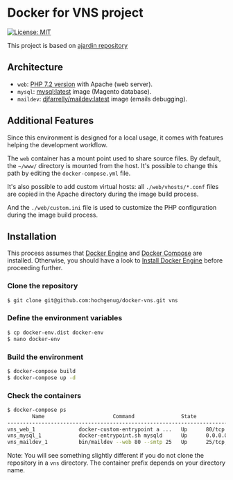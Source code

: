 # Docker for VNS project
[![License: MIT](https://img.shields.io/badge/License-MIT-blue.svg)](https://opensource.org/licenses/MIT)

This project is based on [ajardin repository](https://github.com/ajardin/docker-magento)

## Architecture
* `web`: [PHP 7.2 version](https://github.com/hochgenug/docker-vns/blob/master/web/Dockerfile) with Apache (web server).
* `mysql`: [mysql:latest](https://hub.docker.com/_/mysql/) image (Magento database).
* `maildev`: [djfarrelly/maildev:latest](https://hub.docker.com/r/djfarrelly/maildev/) image (emails debugging).

## Additional Features
Since this environment is designed for a local usage, it comes with features helping the development workflow.

The `web` container has a mount point used to share source files.
By default, the `~/www/` directory is mounted from the host. It's possible to change this path by editing the `docker-compose.yml` file.

It's also possible to add custom virtual hosts: all `./web/vhosts/*.conf` files are copied in the Apache directory during the image build process.

And the `./web/custom.ini` file is used to customize the PHP configuration during the image build process. 

## Installation
This process assumes that [Docker Engine](https://www.docker.com/docker-engine) and [Docker Compose](https://docs.docker.com/compose/) are installed.
Otherwise, you should have a look to [Install Docker Engine](https://docs.docker.com/engine/installation/) before proceeding further.

### Clone the repository
```bash
$ git clone git@github.com:hochgenug/docker-vns.git vns
```

### Define the environment variables
```bash
$ cp docker-env.dist docker-env
$ nano docker-env
```

### Build the environment
```bash
$ docker-compose build
$ docker-compose up -d
```

### Check the containers
```bash
$ docker-compose ps
        Name                      Command               State                    Ports
--------------------------------------------------------------------------------------------------------
vns_web_1              docker-custom-entrypoint a ...   Up      80/tcp
vns_mysql_1            docker-entrypoint.sh mysqld      Up      0.0.0.0:3306->3306/tcp
vns_maildev_1          bin/maildev --web 80 --smtp 25   Up      25/tcp, 0.0.0.0:1080->80/tcp
```
Note: You will see something slightly different if you do not clone the repository in a `vns` directory.
The container prefix depends on your directory name.